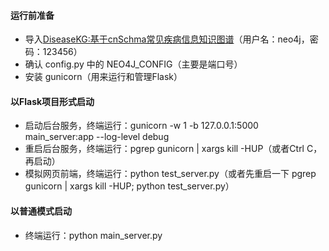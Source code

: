 #### 运行前准备
- 导入[DiseaseKG:基于cnSchma常见疾病信息知识图谱](http://www.openkg.cn/dataset/disease-information)（用户名：neo4j，密码：123456）
- 确认 config.py 中的 NEO4J_CONFIG（主要是端口号）
- 安装 gunicorn（用来运行和管理Flask）
#### 以Flask项目形式启动
- 启动后台服务，终端运行：gunicorn -w 1 -b 127.0.0.1:5000 main_server:app --log-level debug
- 重启后台服务，终端运行：pgrep gunicorn | xargs kill -HUP（或者Ctrl C，再启动）
- 模拟网页前端，终端运行：python test_server.py（或者先重启一下 pgrep gunicorn | xargs kill -HUP; python test_server.py）

#### 以普通模式启动

- 终端运行：python main_server.py

